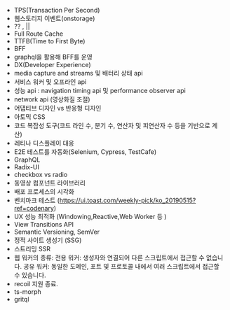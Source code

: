 - TPS(Transaction Per Second)
- 웹스토리지 이벤트(onstorage)
- ?? , ||
- Full Route Cache
- TTFB(Time to First Byte)
- BFF
- graphql을 활용해 BFF를 운영
- DX(Developer Experience)
- media capture and streams 및 배터리 상태 api
- 서비스 워커 및 오프라인 api
- 성능 api : navigation timing api 및 performance observer api
- network api (영상화질 조절)
- 어댑티브 디자인 vs 반응형 디자인
- 아토믹 CSS
- 코드 복잡성 도구(코드 라인 수, 분기 수, 연산자 및 피연산자 수 등을 기반으로 계산)
- 레티나 디스플레이 대응
- E2E 테스트를 자동화(Selenium, Cypress, TestCafe)
- GraphQL
- Radix-UI
- checkbox vs radio
- 동영상 컴포넌트 라이브러리
- 배포 프로세스의 시각화
- 벤치마크 테스트 (https://ui.toast.com/weekly-pick/ko_20190515?ref=codenary)
- UX 성능 최적화 (Windowing,Reactive,Web Worker 등 )
- View Transitions API
- Semantic Versioning, SemVer
- 정적 사이트 생성기 (SSG)
- 스트리밍 SSR
- 웹 워커의 종류:
전용 워커: 생성자와 연결되어 다른 스크립트에서 접근할 수 없습니다.
공유 워커: 동일한 도메인, 포트 및 프로토콜 내에서 여러 스크립트에서 접근할 수 있습니다.
- recoil 지원 종료.
- ts-morph
- gritql 
